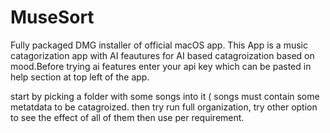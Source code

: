 # MuseSort
Fully packaged DMG installer of official macOS app.
This App is a music catagorization app with AI feautures for AI based catagroization based on mood.Before trying ai features enter your api key which can be pasted in help section at top left of the app.

start by picking a folder with some songs into it ( songs must contain some metatdata to be catagroized. then try run full organization, try other option to see the effect of all of them then use per requirement.


